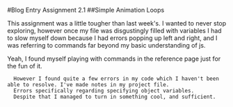 #Blog Entry Assignment 2.1
##Simple Animation Loops

  This assignment was a little tougher than last week's. I wanted to never stop exploring, however once my file was disgustingly
  filled with variables I had to slow myself down because I had errors popping up left and right, and I was referring to 
  commands far beyond my basic understanding of js. 
  
  Yeah, I found myself playing with commands in the reference page just for the fun of it. 
  
      However I found quite a few errors in my code which I haven't been able to resolve. I've made notes in my project file.
      Errors specifically regarding specifying object variables.
      Despite that I managed to turn in something cool, and sufficient. 
